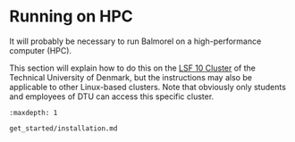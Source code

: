 # Running on HPC

It will probably be necessary to run Balmorel on a high-performance computer (HPC).

This section will explain how to do this on the [LSF 10 Cluster](https://www.hpc.dtu.dk/?page_id=2513) of the Technical University of Denmark, but the instructions may also be applicable to other Linux-based clusters. Note that obviously only students and employees of DTU can access this specific cluster. 

```{toctree}
:maxdepth: 1

get_started/installation.md
```